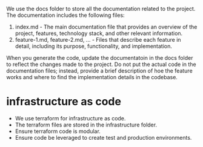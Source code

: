 We use the docs folder to store all the documentation related to the project. The documentation includes the following files:
1. index.md - The main documentation file that provides an overview of the project, features, technology stack, and other relevant information.
2. feature-1.md, feature-2.md, ... - Files that describe each feature in detail, including its purpose, functionality, and implementation.

When you generate the code, update the documentatoin in the docs folder to reflect the changes made to the project. Do not put the actual code in the documentation files; instead, provide a brief description of hoe the feature works and where to find the implementation details in the codebase.

# infrastructure as code
- We use terraform for infrastructure as code.
- The terraform files are stored in the infrastructure folder.
- Ensure terraform code is modular.
- Ensure code be leveraged to create test and production environments. 